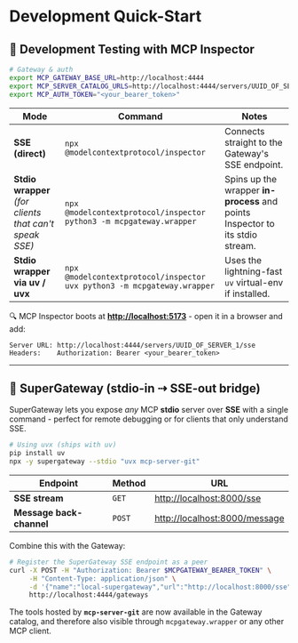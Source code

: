 # Development Quick-Start

## 🧪 Development Testing with **MCP Inspector**

```bash
# Gateway & auth
export MCP_GATEWAY_BASE_URL=http://localhost:4444
export MCP_SERVER_CATALOG_URLS=http://localhost:4444/servers/UUID_OF_SERVER_1
export MCP_AUTH_TOKEN="<your_bearer_token>"
```

| Mode                                                        | Command                                                                      | Notes                                                                         |
| ----------------------------------------------------------- | ---------------------------------------------------------------------------- | ----------------------------------------------------------------------------- |
| **SSE (direct)**                                            | `npx @modelcontextprotocol/inspector`                                        | Connects straight to the Gateway's SSE endpoint.                              |
| **Stdio wrapper** <br/>*(for clients that can't speak SSE)* | `npx @modelcontextprotocol/inspector python3 -m mcpgateway.wrapper`           | Spins up the wrapper **in-process** and points Inspector to its stdio stream. |
| **Stdio wrapper via uv / uvx**                            | `npx @modelcontextprotocol/inspector uvx python3 -m mcpgateway.wrapper` | Uses the lightning-fast `uv` virtual-env if installed.                        |

🔍 MCP Inspector boots at **[http://localhost:5173](http://localhost:5173)** - open it in a browser and add:

```text
Server URL: http://localhost:4444/servers/UUID_OF_SERVER_1/sse
Headers:    Authorization: Bearer <your_bearer_token>
```

---

## 🌉 SuperGateway (stdio-in ⇢ SSE-out bridge)

SuperGateway lets you expose *any* MCP **stdio** server over **SSE** with a single command - perfect for
remote debugging or for clients that only understand SSE.

```bash
# Using uvx (ships with uv)
pip install uv
npx -y supergateway --stdio "uvx mcp-server-git"
```

| Endpoint                 | Method | URL                                                            |
| ------------------------ | ------ | -------------------------------------------------------------- |
| **SSE stream**           | `GET`  | [http://localhost:8000/sse](http://localhost:8000/sse)         |
| **Message back-channel** | `POST` | [http://localhost:8000/message](http://localhost:8000/message) |

Combine this with the Gateway:

```bash
# Register the SuperGateway SSE endpoint as a peer
curl -X POST -H "Authorization: Bearer $MCPGATEWAY_BEARER_TOKEN" \
     -H "Content-Type: application/json" \
     -d '{"name":"local-supergateway","url":"http://localhost:8000/sse"}' \
     http://localhost:4444/gateways
```

The tools hosted by **`mcp-server-git`** are now available in the Gateway catalog, and therefore
also visible through `mcpgateway.wrapper` or any other MCP client.

```
